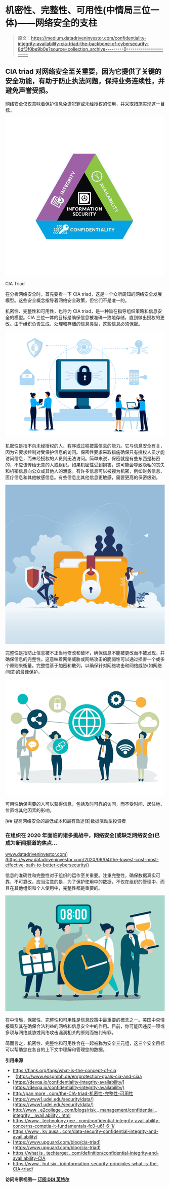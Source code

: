 # 机密性、完整性、可用性(中情局三位一体)——网络安全的支柱

> 原文：<https://medium.datadriveninvestor.com/confidentiality-integrity-availability-cia-triad-the-backbone-of-cybersecurity-8df3f0be9b0e?source=collection_archive---------0----------------------->

## CIA triad 对网络安全至关重要，因为它提供了关键的安全功能，有助于防止执法问题，保持业务连续性，并避免声誉受损。

网络安全仅仅意味着保护信息免遭犯罪或未经授权的使用，并采取措施实现这一目标。

![](img/7eda085bc0208315dfec5f67c3825a0e.png)

CIA Triad

在分析网络安全时，首先要看一下 CIA triad，这是一个众所周知的网络安全发展模型。这些安全概念指导着网络安全政策，但它们不是唯一的。

机密性、完整性和可用性，也称为 CIA triad，是一种旨在指导组织策略和信息安全的模型。CIA 三位一体的目标是确保信息被准确一致地存储，直到做出授权的更改。由于组织负责生成、处理和存储的信息类型，这些信息必须保密。

![](img/0d062742e6021b213abed0d11fa15626.png)

机密性是指不向未经授权的人、程序或过程披露信息的能力。它与信息安全有关，因为它要求控制对受保护信息的访问。保密性要求采取措施确保只有授权人员才能访问信息，而未经授权的人员则无法访问。简单来说，保密就是有些东西是秘密的，不应该传给无意的人或组织。如果机密性受到损害，这可能会导致隐私的丧失和机密信息向公众或其他人的泄露。有许多信息可以被视为机密，例如财务信息、医疗信息和其他敏感信息。有些信息比其他信息更敏感，需要更高的保密级别。

![](img/cb7a4d656b925ebf11c544d24ec71aa1.png)

完整性是指防止信息被不正当地修改和破坏，确保信息不能被更改而不被发现，并确保信息的完整性。这意味着网络威胁或网络攻击的脆弱性可以通过损害一个或多个原则来衡量。完整性基于加密和散列，以确保针对网络攻击和网络威胁(如网络间谍)的最佳保护。

![](img/42d13ff9f7de8fbb05392c4341a86fdc.png)

可用性确保需要的人可以获得信息，包括及时可靠的访问，而不受时间、居住地、位置或其他因素的影响。

[](https://www.datadriveninvestor.com/2020/09/04/the-lowest-cost-most-effective-path-to-better-cybersecurity/) [## 提高网络安全的最低成本和最有效途径|数据驱动型投资者

### 在组织在 2020 年面临的诸多挑战中，网络安全(或缺乏网络安全)已成为新闻报道的焦点…

www.datadriveninvestor.com](https://www.datadriveninvestor.com/2020/09/04/the-lowest-cost-most-effective-path-to-better-cybersecurity/) 

信息的准确性和完整性对于组织的运作至关重要。注重完整性，确保数据真实可靠，不可篡改。应当注意的是，为了保护使用中的数据，不仅在组织的管理中，而且在其他组织和个人使用中，完整性都是重要的。

![](img/520db93922894731e2c80e27d64bb7ec.png)

在中情局，保密性、完整性和可用性是信息政策中最重要的概念之一。美国中央情报局及其在确保合法利益的网络和信息安全中的作用。目前，你可能因违反一项或多项与网络威胁或网络攻击漏洞相关的原则而被判有罪。

简而言之，机密性、完整性和可用性合在一起被称为安全三元组，这三个安全目标可以帮助您在各自的上下文中理解和管理您的数据。

**引用来源**

*   https://flank.org/faqs/what-is-the-concept-of-cia
*   【https://www.eosgmbh.de/en/protection-goals-cia-and-ciaa 
*   [https://devqa.io/confidentiality-integrity-availability/](https://devqa.io/confidentiality-integrity-availability/)
*   [http://pan more . com/the-CIA-triad-机密性-完整性-可用性](http://panmore.com/the-cia-triad-confidentiality-integrity-availability)
*   [https://www1.udel.edu/security/data/](https://www1.udel.edu/security/data/)
*   [http://www . e2college . com/blogs/risk _ management/confidential _ integrity _ avail ability . html](http://www.e2college.com/blogs/risk_management/confidentiality_integrity_availability.html)
*   [https://www . technology gee . com/confidential-integrity-avail ability-concerns-comptia-it-fundamentals-fc0-u61-6-1/](https://www.technologygee.com/confidentiality-integrity-availability-concerns-comptia-it-fundamentals-fc0-u61-6-1/)
*   [https://www . kv ausa . com/data-security-confidential-integrity-and-avail ability/](https://www.kvausa.com/data-security-confidentiality-integrity-and-availability/)
*   [https://www.upguard.com/blog/cia-triad](https://www.upguard.com/blog/cia-triad)
*   [https://what is . techtarget . com/definition/confidential-integrity-and-avail ability-CIA](https://whatis.techtarget.com/definition/Confidentiality-integrity-and-availability-CIA)
*   [https://www . hut six . io/information-security-principles-what-is-the-CIA-triad/](https://www.hutsix.io/information-security-principles-what-is-the-cia-triad/)

**访问专家视图—** [**订阅 DDI 英特尔**](https://datadriveninvestor.com/ddi-intel)